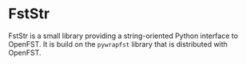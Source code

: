 FstStr
======

FstStr is a small library providing a string-oriented Python interface to OpenFST. It is build on the `pywrapfst` library that is distributed with OpenFST.
